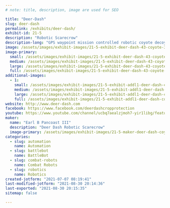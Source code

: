 ```yaml
---
# note: title, description, image are used for SEO

title: "Deer-Dash"
slug: deer-dash
permalink: /exhibits/deer-dash/
exhibit-id: 21-5
description: "Robotic Scarecrow"
description-long: "GPS waypoint mission controlled robotic coyote decoy for keeping deer out of an area. "
image: /assets/images/exhibit-images/21-5-exhibit-deer-dash-43-coyote-3863-large.jpg
image-primary: 
  small: /assets/images/exhibit-images/21-5-exhibit-deer-dash-43-coyote-3863-small.jpg
  medium: /assets/images/exhibit-images/21-5-exhibit-deer-dash-43-coyote-3863-medium.jpg
  large: /assets/images/exhibit-images/21-5-exhibit-deer-dash-43-coyote-3863-large.jpg
  full: /assets/images/exhibit-images/21-5-exhibit-deer-dash-43-coyote-3863-full.jpg
additional-images: 
  - 1:
    small: /assets/images/exhibit-images/21-5-exhibit-addl1-deer-dash-coy-small.jpg
    medium: /assets/images/exhibit-images/21-5-exhibit-addl1-deer-dash-coy-medium.jpg
    large: /assets/images/exhibit-images/21-5-exhibit-addl1-deer-dash-coy-large.jpg
    full: /assets/images/exhibit-images/21-5-exhibit-addl1-deer-dash-coy-full.jpg
website: http://www.deer-dash.com
facebook: https://www.facebook.com/deerdashcropprotection
youtube: https://www.youtube.com/channel/ucbq7aealzjmoh7-yir1libg/featured
maker: 
  name: "Earl B Pancoast III"
  description: "Deer Dash Robotic Scarecrow"
  image-primary: /assets/images/exhibit-images/21-5-maker-deer-dash-coyote-medium.jpg
categories: 
  - slug: automation
    name: Automation
  - slug: battlebot
    name: BattleBot
  - slug: combat-robots
    name: Combat Robots
  - slug: robotics
    name: Robotics
created-jotform: "2021-07-07 08:19:41"
last-modified-jotform: "2021-08-30 20:14:36"
last-exported: "2021-08-30 20:15:35"
sitemap: false

---
```

